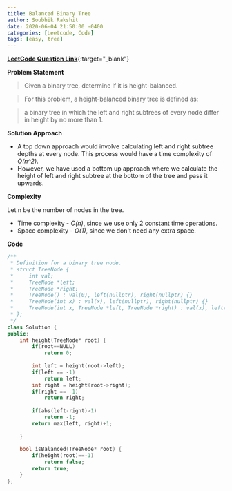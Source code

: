 ```yaml
---
title: Balanced Binary Tree
author: Soubhik Rakshit
date: 2020-06-04 21:50:00 -0400
categories: [Leetcode, Code]
tags: [easy, tree]
---
```


[**LeetCode Question Link**](https://leetcode.com/problems/balanced-binary-tree/){:target="_blank"}

**Problem Statement**

> Given a binary tree, determine if it is height-balanced.

> For this problem, a height-balanced binary tree is defined as:

> a binary tree in which the left and right subtrees of every node differ in height by no more than 1.

**Solution Approach**

* A top down approach would involve calculating left and right subtree depths at every node. This process would have a time complexity of _O(n^2)_.
* However, we have used a bottom up approach where we calculate the height of left and right subtree at the bottom of the tree and pass it upwards.

**Complexity**

Let n be the number of nodes in the tree.
* Time complexity - _O(n)_, since we use only 2 constant time operations.
* Space complexity - _O(1)_, since we don't need any extra space.

**Code**

```c++
/**
 * Definition for a binary tree node.
 * struct TreeNode {
 *     int val;
 *     TreeNode *left;
 *     TreeNode *right;
 *     TreeNode() : val(0), left(nullptr), right(nullptr) {}
 *     TreeNode(int x) : val(x), left(nullptr), right(nullptr) {}
 *     TreeNode(int x, TreeNode *left, TreeNode *right) : val(x), left(left), right(right) {}
 * };
 */
class Solution {
public:
    int height(TreeNode* root) {
        if(root==NULL)
            return 0;
        
        int left = height(root->left);
        if(left == -1)
            return left;
        int right = height(root->right);
        if(right == -1)
            return right;
        
        if(abs(left-right)>1)
            return -1;
        return max(left, right)+1;
        
    }
    
    bool isBalanced(TreeNode* root) {
        if(height(root)==-1)
            return false;
        return true;            
    }
};
```